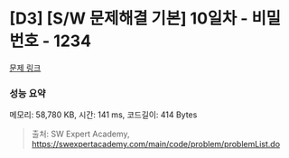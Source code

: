 # [D3] [S/W 문제해결 기본] 10일차 - 비밀번호 - 1234 

[문제 링크](https://swexpertacademy.com/main/code/problem/problemDetail.do?contestProbId=AV14_DEKAJcCFAYD) 

### 성능 요약

메모리: 58,780 KB, 시간: 141 ms, 코드길이: 414 Bytes



> 출처: SW Expert Academy, https://swexpertacademy.com/main/code/problem/problemList.do